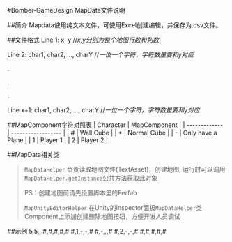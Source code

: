 #Bomber-GameDesign MapData文件说明

##简介
Mapdata使用纯文本文件，可使用Excel创建编辑，并保存为.csv文件。


##文件格式
Line 1:     x, y                        //_x,y分别为整个地图行数和列数_

Line 2:     char1, char2, ..., charY    //_一位一个字符，字符数量要和y对应_

.

.

.

Line x+1:   char1, char2, ..., charY    //_一位一个字符，字符数量要和y对应_


##MapComponent字符对照表
| Character     | MapComponent       |
| ------------- | ------------------ |
| #             | Wall Cube          |
| *             | Normal Cube        |
| -             | Only have a Plane  |
| 1             | Player 1           |
| 2             | Player 2           |


##MapData相关类
>`MapDataHelper`
>负责读取地图文件(TextAsset)，创建地图, 运行时可以调用 `MapDataHelper.getInstance`公共方法获取此对象
>
>PS：创建地图前请先设置脚本里的Perfab
>
>`MapUnityEditorHelper`
>在Unity的Inspector面板`MapDataHelper`类Component上添加创建删除地图按钮，方便开发人员调试


##示例
    5,5,,
    #,#,#,#,#
    #,1,-,-,#
    #,-,*,*,#
    #,2,-,-,#
    #,#,#,#,#